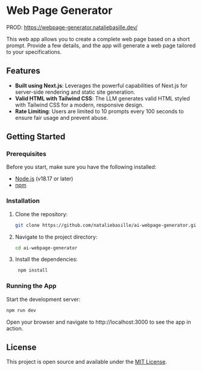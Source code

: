# Web Page Generator

PROD: https://webpage-generator.nataliebasille.dev/

This web app allows you to create a complete web page based on a short prompt. Provide a few details, and the app will generate a web page tailored to your specifications.

## Features

- **Built using Next.js**: Leverages the powerful capabilities of Next.js for server-side rendering and static site generation.
- **Valid HTML with Tailwind CSS**: The LLM generates valid HTML styled with Tailwind CSS for a modern, responsive design.
- **Rate Limiting**: Users are limited to 10 prompts every 100 seconds to ensure fair usage and prevent abuse.

## Getting Started

### Prerequisites

Before you start, make sure you have the following installed:

- [Node.js](https://nodejs.org/) (v18.17 or later)
- [npm](https://www.npmjs.com/)

### Installation

1. Clone the repository:

   ```bash
   git clone https://github.com/nataliebasille/ai-webpage-generator.git

2. Navigate to the project directory:

   ```bash
   cd ai-webpage-generator
   ```

3. Install the dependencies:

   ```bash
    npm install
    ```

### Running the App

Start the development server:

   ```bash
   npm run dev
   ```

Open your browser and navigate to http://localhost:3000 to see the app in action.

## License

This project is open source and available under the [MIT License](LICENSE).